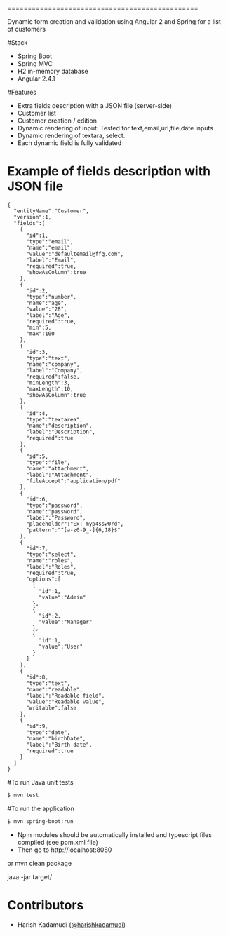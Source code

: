 ===============================================

Dynamic form creation and validation using Angular 2 and Spring for a list of customers

#Stack
- Spring Boot
- Spring MVC
- H2 in-memory database
- Angular 2.4.1

#Features
- Extra fields description with a JSON file (server-side)
- Customer list
- Customer creation / edition
- Dynamic rendering of input: Tested for text,email,url,file,date inputs
- Dynamic rendering of textara, select.
- Each dynamic field is fully validated

# Example of fields description with JSON file
````
{
  "entityName":"Customer",
  "version":1,
  "fields":[
    {
      "id":1,
      "type":"email",
      "name":"email",
      "value":"defaultemail@ffg.com",
      "label":"Email",
      "required":true,
      "showAsColumn":true
    },
    {
      "id":2,
      "type":"number",
      "name":"age",
      "value":"28",
      "label":"Age",
      "required":true,
      "min":5,
      "max":100
    },
    {
      "id":3,
      "type":"text",
      "name":"company",
      "label":"Company",
      "required":false,
      "minLength":3,
      "maxLength":10,
      "showAsColumn":true
    },
    {
      "id":4,
      "type":"textarea",
      "name":"description",
      "label":"Description",
      "required":true
    },
    {
      "id":5,
      "type":"file",
      "name":"attachment",
      "label":"Attachment",
      "fileAccept":"application/pdf"
    },
    {
      "id":6,
      "type":"password",
      "name":"password",
      "label":"Password",
      "placeholder":"Ex: myp4ssw0rd",
      "pattern":"^[a-z0-9_-]{6,18}$"
    },
    {
      "id":7,
      "type":"select",
      "name":"roles",
      "label":"Roles",
      "required":true,
      "options":[
        {
          "id":1,
          "value":"Admin"
        },
        {
          "id":2,
          "value":"Manager"
        },
        {
          "id":1,
          "value":"User"
        }
      ]
    },
    {
      "id":8,
      "type":"text",
      "name":"readable",
      "label":"Readable field",
      "value":"Readable value",
      "writable":false
    },
    {
      "id":9,
      "type":"date",
      "name":"birthDate",
      "label":"Birth date",
      "required":true
    }
  ]
}
````

#To run Java unit tests
````bash
$ mvn test
````

#To run the application
````bash
$ mvn spring-boot:run
````
- Npm modules should be automatically installed and typescript files compiled (see pom.xml file)
- Then go to http://localhost:8080

or mvn clean package

java -jar target/<jar-name>

# Contributors
* Harish Kadamudi ([@harishkadamudi](https://github.com/harishkadamudi))
